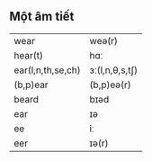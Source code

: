 ## Một âm tiết

|                   |                |
|-------------------|----------------|
| wear              | weə(r)         |
| hear(t)           | hɑː            |
| ear(l,n,th,se,ch) | ɜː(l,n,θ,s,tʃ) |
| (b,p)ear          | (b,p)eə(r)     |
| beard             | bɪəd           |
| ear               | ɪə             |
| ee                | iː             |
| eer               | ɪə(r)          |
